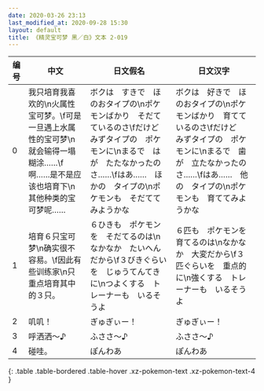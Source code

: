 ```yaml
---
date: 2020-03-26 23:13
last_modified_at: 2020-09-28 15:30
layout: default
title: 《精灵宝可梦 黑／白》文本 2-019
---
```

| 编号 | 中文 | 日文假名 | 日文汉字 |
| ---- | ---- | ---- | --- |
| 0 | 我只培育我喜欢的\n火属性宝可梦。\f可是一旦遇上水属性的宝可梦\n就会输得一塌糊涂……\f啊……是不是应该也培育下\n其他种类的宝可梦呢…… | ボクは　すきで　ほのおタイプの\nポケモンばかり　そだてているのさ\fだけど　みずタイプの　ポケモンに\nまるで　はが　たたなかったのさ……\fはあ……　ほかの　タイプの\nポケモンも　そだててみようかな | ボクは　好きで　ほのおタイプの\nポケモンばかり　育てているのさ\fだけど　みずタイプの　ポケモンに\nまるで　歯が　立たなかったのさ……\fはあ……　他の　タイプの\nポケモンも　育ててみようかな |
| 1 | 培育６只宝可梦\n确实很不容易。\f因此有些训练家\n只重点培育其中的３只。 | ６ひきも　ポケモンを　そだてるのは\nなかなか　たいへん　だから\f３びきぐらいを　じゅうてんてきに\nつよくする　トレーナーも　いるそうよ | ６匹も　ポケモンを　育てるのは\nなかなか　大変だから\f３匹ぐらいを　重点的に\n強くする　トレーナーも　いるそうよ |
| 2 | 叽叽！ | ぎゅぎぃー！ | ぎゅぎぃー！ |
| 3 | 呼洒洒～♪ | ふささ～♪ | ふささ～♪ |
| 4 | 碰哇。 | ぽんわあ | ぽんわあ |
{: .table .table-bordered .table-hover .xz-pokemon-text .xz-pokemon-text-4 }